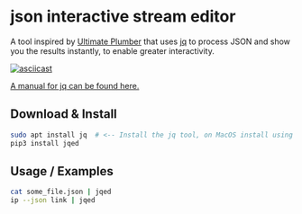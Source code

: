 # json interactive stream editor

A tool inspired by [Ultimate Plumber](https://github.com/akavel/up) that uses [jq](https://stedolan.github.io/jq) to process JSON and show you the results instantly, to enable greater interactivity.

[![asciicast](https://asciinema.org/a/313423.svg)](https://asciinema.org/a/313423)

[A manual for jq can be found here.](https://stedolan.github.io/jq/manual)

## Download & Install

```bash
sudo apt install jq  # <-- Install the jq tool, on MacOS install using `brew install jq`
pip3 install jqed
```

## Usage / Examples
```sh
cat some_file.json | jqed
ip --json link | jqed
```
